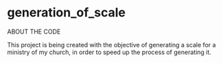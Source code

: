 # generation_of_scale

ABOUT THE CODE

This project is being created with the objective  of generating a scale for a ministry of my church, in order to speed up the process of generating it.
